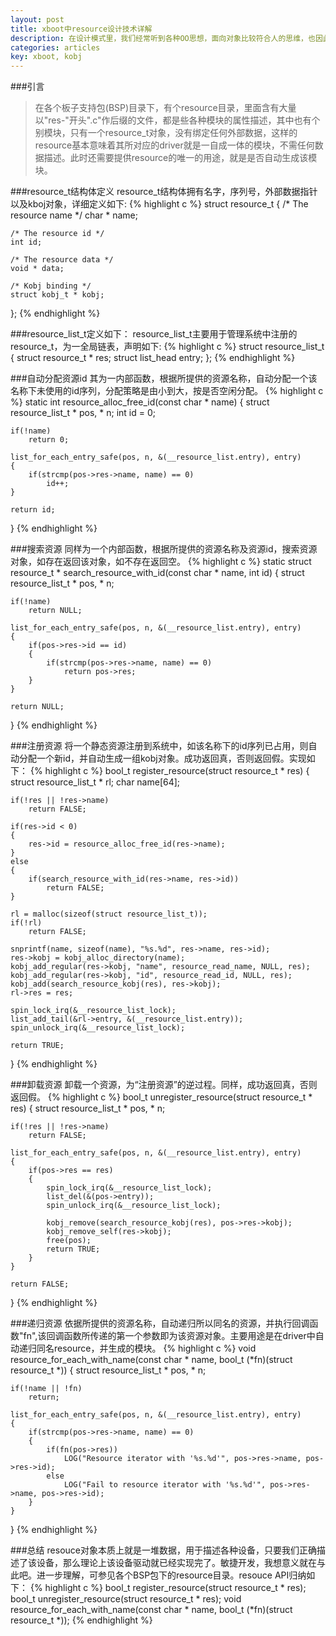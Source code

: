 ```yaml
---
layout: post
title: xboot中resource设计技术详解
description: 在设计模式里，我们经常听到各种OO思想，面向对象比较符合人的思维，也因此而大行其道。本质上任何一个对象，都是由属性和方法组成，换另一种说法，就是由数据和驱动构成。再具体到设备驱动(模块组件)而言就是由device和driver构成。其中device是属性，描述这个设备，driver是方法，按一定的方法操作设备。为了实现模块的组态化，我们需要让设备与驱动的分离，比如一个驱动，通过传递不同的设备描述自动生成对应的设备驱动，在xboot中，resource是描述设备属性，driver是驱动，device是最终生成的设备驱动(模块组件)，通过名字进行匹配。因此，系统中已提供大量的通用驱动，只需提供具体的设备描述，就可自动生成一个设备驱动(模块组件)，这样的设计已将组态化推向极限了。
categories: articles
key: xboot, kobj
---
```


###引言
> 在各个板子支持包(BSP)目录下，有个resource目录，里面含有大量以"res-"开头".c"作后缀的文件，都是些各种模块的属性描述，其中也有个别模块，只有一个resource_t对象，没有绑定任何外部数据，这样的resource基本意味着其所对应的driver就是一自成一体的模块，不需任何数据描述。此时还需要提供resource的唯一的用途，就是是否自动生成该模块。

###resource_t结构体定义
resource_t结构体拥有名字，序列号，外部数据指针以及kboj对象，详细定义如下:
{% highlight c %}
struct resource_t
{
	/* The resource name */
	char * name;

	/* The resource id */
	int id;

	/* The resource data */
	void * data;

	/* Kobj binding */
	struct kobj_t * kobj;
};
{% endhighlight %}

###resource_list_t定义如下：
resource_list_t主要用于管理系统中注册的resource_t，为一全局链表，声明如下:
{% highlight c %}
struct resource_list_t {
	struct resource_t * res;
	struct list_head entry;
};
{% endhighlight %}

###自动分配资源id
其为一内部函数，根据所提供的资源名称，自动分配一个该名称下未使用的id序列，分配策略是由小到大，按是否空闲分配。
{% highlight c %}
static int resource_alloc_free_id(const char * name)
{
	struct resource_list_t * pos, * n;
	int id = 0;

	if(!name)
		return 0;

	list_for_each_entry_safe(pos, n, &(__resource_list.entry), entry)
	{
		if(strcmp(pos->res->name, name) == 0)
			id++;
	}

	return id;
}
{% endhighlight %}

###搜索资源
同样为一个内部函数，根据所提供的资源名称及资源id，搜索资源对象，如存在返回该对象，如不存在返回空。
{% highlight c %}
static struct resource_t * search_resource_with_id(const char * name, int id)
{
	struct resource_list_t * pos, * n;

	if(!name)
		return NULL;

	list_for_each_entry_safe(pos, n, &(__resource_list.entry), entry)
	{
		if(pos->res->id == id)
		{
			if(strcmp(pos->res->name, name) == 0)
				return pos->res;
		}
	}

	return NULL;
}
{% endhighlight %}

###注册资源
将一个静态资源注册到系统中，如该名称下的id序列已占用，则自动分配一个新id，并自动生成一组kobj对象。成功返回真，否则返回假。实现如下：
{% highlight c %}
bool_t register_resource(struct resource_t * res)
{
	struct resource_list_t * rl;
	char name[64];

	if(!res || !res->name)
		return FALSE;

	if(res->id < 0)
	{
		res->id = resource_alloc_free_id(res->name);
	}
	else
	{
		if(search_resource_with_id(res->name, res->id))
			return FALSE;
	}

	rl = malloc(sizeof(struct resource_list_t));
	if(!rl)
		return FALSE;

	snprintf(name, sizeof(name), "%s.%d", res->name, res->id);
	res->kobj = kobj_alloc_directory(name);
	kobj_add_regular(res->kobj, "name", resource_read_name, NULL, res);
	kobj_add_regular(res->kobj, "id", resource_read_id, NULL, res);
	kobj_add(search_resource_kobj(res), res->kobj);
	rl->res = res;

	spin_lock_irq(&__resource_list_lock);
	list_add_tail(&rl->entry, &(__resource_list.entry));
	spin_unlock_irq(&__resource_list_lock);

	return TRUE;
}
{% endhighlight %}

###卸载资源
卸载一个资源，为“注册资源”的逆过程。同样，成功返回真，否则返回假。
{% highlight c %}
bool_t unregister_resource(struct resource_t * res)
{
	struct resource_list_t * pos, * n;

	if(!res || !res->name)
		return FALSE;

	list_for_each_entry_safe(pos, n, &(__resource_list.entry), entry)
	{
		if(pos->res == res)
		{
			spin_lock_irq(&__resource_list_lock);
			list_del(&(pos->entry));
			spin_unlock_irq(&__resource_list_lock);

			kobj_remove(search_resource_kobj(res), pos->res->kobj);
			kobj_remove_self(res->kobj);
			free(pos);
			return TRUE;
		}
	}

	return FALSE;
}
{% endhighlight %}

###递归资源
依据所提供的资源名称，自动递归所以同名的资源，并执行回调函数"fn",该回调函数所传递的第一个参数即为该资源对象。主要用途是在driver中自动递归同名resource，并生成的模块。
{% highlight c %}
void resource_for_each_with_name(const char * name, bool_t (*fn)(struct resource_t *))
{
	struct resource_list_t * pos, * n;

	if(!name || !fn)
		return;

	list_for_each_entry_safe(pos, n, &(__resource_list.entry), entry)
	{
		if(strcmp(pos->res->name, name) == 0)
		{
			if(fn(pos->res))
				LOG("Resource iterator with '%s.%d'", pos->res->name, pos->res->id);
			else
				LOG("Fail to resource iterator with '%s.%d'", pos->res->name, pos->res->id);
		}
	}
}
{% endhighlight %}

###总结
resouce对象本质上就是一堆数据，用于描述各种设备，只要我们正确描述了该设备，那么理论上该设备驱动就已经实现完了。敏捷开发，我想意义就在与此吧。进一步理解，可参见各个BSP包下的resource目录。resouce API归纳如下：
{% highlight c %}
bool_t register_resource(struct resource_t * res);
bool_t unregister_resource(struct resource_t * res);
void resource_for_each_with_name(const char * name, bool_t (*fn)(struct resource_t *));
{% endhighlight %}
